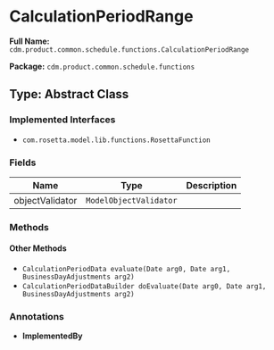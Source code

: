 # CalculationPeriodRange

**Full Name:** `cdm.product.common.schedule.functions.CalculationPeriodRange`

**Package:** `cdm.product.common.schedule.functions`

## Type: Abstract Class

### Implemented Interfaces

- `com.rosetta.model.lib.functions.RosettaFunction`

### Fields

| Name | Type | Description |
|------|------|-------------|
| objectValidator | `ModelObjectValidator` |  |

### Methods

#### Other Methods

- `CalculationPeriodData evaluate(Date arg0, Date arg1, BusinessDayAdjustments arg2)`
- `CalculationPeriodDataBuilder doEvaluate(Date arg0, Date arg1, BusinessDayAdjustments arg2)`

### Annotations

- **ImplementedBy**

